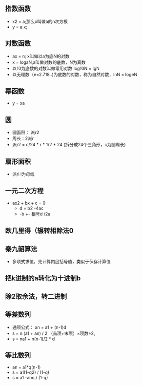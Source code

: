 ## 指数函数
+ x2 = a;那么x叫做a的n次方根
+ y = a x;

## 对数函数
+ ax =  n; x叫做以a为底N的对数 
+ x = logaN,a叫做对数的底数，N为真数
+ 以10为底数的对数叫做常用对数 log10N = lgN
+ 以无理数（e=2.718..)为底数的对数，称为自然对数，lnN = logeN 

## 幂函数
+ y = xa

## 圆
+ 圆面积： 派r2
+ 周长：2派r
+ 派r2 =  c/24 * r * 1/2 * 24 (拆分成24个三角形，c为圆周长)

## 扇形面积
+ 派rl l为母线

## 一元二次方程
+ ax2 + bx + c = 0
  + d = b2 -4ac 
  + -b +- 根号d /2a

## 欧几里得（辗转相除法0
 
## 秦九韶算法
+ 多项式求值，先计算内层括号值，类似于保存计算值

## 把k进制的a转化为十进制b

## 除2取余法，转二进制

## 等差数列
+ 通项公式： an = a1 + (n-1)d
+ s = n (a1 + an) / 2 （首项+末项）×项数÷2。
+ s = na1 + n(n-1)/2 * d

## 等比数列
+ an = a1*q(n-1)
+ s = a1(1-q2) / (1-q)
+ s = a1 -anq / (1-q)
  